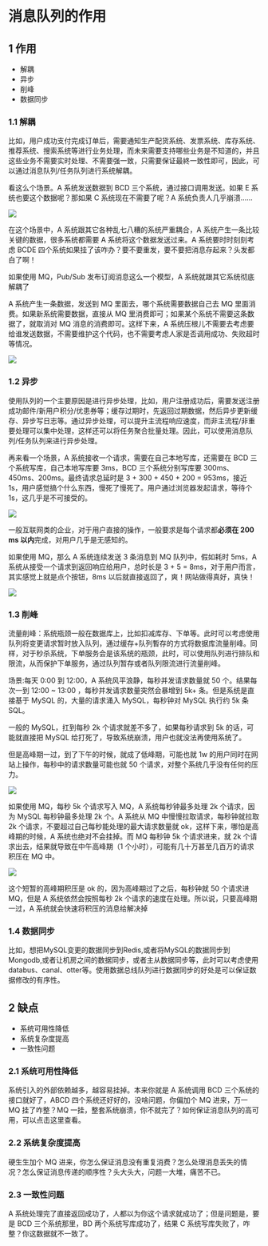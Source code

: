 # 消息队列的作用

## 1 作用

- 解耦
- 异步
- 削峰
- 数据同步

### 1.1 解耦

比如，用户成功支付完成订单后，需要通知生产配货系统、发票系统、库存系统、推荐系统、搜索系统等进行业务处理，而未来需要支持哪些业务是不知道的，并且这些业务不需要实时处理、不需要强一致，只需要保证最終一致性即可，因此，可以通过消息队列/任务队列进行系统解耦。

看这么个场景。A 系统发送数据到 BCD 三个系统，通过接口调用发送。如果 E 系统也要这个数据呢？那如果 C 系统现在不需要了呢？A 系统负责人几乎崩溃......

![](http://dist415.oss-cn-beijing.aliyuncs.com/mq-1.png)

在这个场景中，A 系统跟其它各种乱七八糟的系统严重耦合，A 系统产生一条比较关键的数据，很多系统都需要 A 系统将这个数据发送过来。A 系统要时时刻刻考虑 BCDE 四个系统如果挂了该咋办？要不要重发，要不要把消息存起来？头发都白了啊！

如果使用 MQ，Pub/Sub 发布订阅消息这么一个模型，A 系统就跟其它系统彻底解耦了

A 系统产生一条数据，发送到 MQ 里面去，哪个系统需要数据自己去 MQ 里面消费。如果新系统需要数据，直接从 MQ 里消费即可；如果某个系统不需要这条数据了，就取消对 MQ 消息的消费即可。这样下来，A 系统压根儿不需要去考虑要给谁发送数据，不需要维护这个代码，也不需要考虑人家是否调用成功、失败超时等情况。

![](http://dist415.oss-cn-beijing.aliyuncs.com/mq-2.png)

### 1.2 异步

使用队列的一个主要原因是进行异步处理，比如，用户注册成功后，需要发送注册成功邮件/新用户积分/优患券等；缓存过期时，先返回过期数据，然后异步更新缓存、异步写日志等。通过异步处理，可以提升主流程响应速度，而非主流程/非重要处理可以集中处理，这样还可以将任务聚合批量处理。因此，可以使用消息队列/任务队列来进行异步处理。



再来看一个场景，A 系统接收一个请求，需要在自己本地写库，还需要在 BCD 三个系统写库，自己本地写库要 3ms，BCD 三个系统分别写库要 300ms、450ms、200ms。最终请求总延时是 3 + 300 + 450 + 200 = 953ms，接近 1s，用户感觉搞个什么东西，慢死了慢死了。用户通过浏览器发起请求，等待个 1s，这几乎是不可接受的。

![](http://dist415.oss-cn-beijing.aliyuncs.com/mq-3.png)

一般互联网类的企业，对于用户直接的操作，一般要求是每个请求都**必须在 200 ms 以内**完成，对用户几乎是无感知的。

如果使用 MQ，那么 A 系统连续发送 3 条消息到 MQ 队列中，假如耗时 5ms，A 系统从接受一个请求到返回响应给用户，总时长是 3 + 5 = 8ms，对于用户而言，其实感觉上就是点个按钮，8ms 以后就直接返回了，爽！网站做得真好，真快！

![](http://dist415.oss-cn-beijing.aliyuncs.com/mq-4.png)

### 1.3 削峰

流量削峰：系统瓶颈一般在数据库上，比如扣减库存、下单等。此时可以考虑使用队列将变更请求暂时放入队列，通过缓存+队列暫存的方式将数据库流量削峰。同样，对于秒杀系统，下单服务会是该系统的瓶颈，此时，可以使用队列进行排队和限流，从而保护下单服务，通过队列暂存或者队列限流进行流量削峰。

场景:每天 0:00 到 12:00，A 系统风平浪静，每秒并发请求数量就 50 个。结果每次一到 12:00 ~ 13:00 ，每秒并发请求数量突然会暴增到 5k+ 条。但是系统是直接基于 MySQL 的，大量的请求涌入 MySQL，每秒钟对 MySQL 执行约 5k 条 SQL。

一般的 MySQL，扛到每秒 2k 个请求就差不多了，如果每秒请求到 5k 的话，可能就直接把 MySQL 给打死了，导致系统崩溃，用户也就没法再使用系统了。

但是高峰期一过，到了下午的时候，就成了低峰期，可能也就 1w 的用户同时在网站上操作，每秒中的请求数量可能也就 50 个请求，对整个系统几乎没有任何的压力。

![](http://dist415.oss-cn-beijing.aliyuncs.com/mq-5.png)

如果使用 MQ，每秒 5k 个请求写入 MQ，A 系统每秒钟最多处理 2k 个请求，因为 MySQL 每秒钟最多处理 2k 个。A 系统从 MQ 中慢慢拉取请求，每秒钟就拉取 2k 个请求，不要超过自己每秒能处理的最大请求数量就 ok，这样下来，哪怕是高峰期的时候，A 系统也绝对不会挂掉。而 MQ 每秒钟 5k 个请求进来，就 2k 个请求出去，结果就导致在中午高峰期（1 个小时），可能有几十万甚至几百万的请求积压在 MQ 中。

![](http://dist415.oss-cn-beijing.aliyuncs.com/mq-6.png)



这个短暂的高峰期积压是 ok 的，因为高峰期过了之后，每秒钟就 50 个请求进 MQ，但是 A 系统依然会按照每秒 2k 个请求的速度在处理。所以说，只要高峰期一过，A 系统就会快速将积压的消息给解决掉



### 1.4 数据同步

比如，想把MySQL变更的数据同步到Redis,或者将MySQL的数据同步到Mongodb,或者让机房之间的数据同步，或者主从数据同步等，此时可以考虑使用databus、canal、otter等。使用数据总线队列进行数据同步的好处是可以保证数据修改的有序性。



## 2 缺点

- 系统可用性降低
- 系统复杂度提高
- 一致性问题

### 2.1 系统可用性降低

系统引入的外部依赖越多，越容易挂掉。本来你就是 A 系统调用 BCD 三个系统的接口就好了，ABCD 四个系统还好好的，没啥问题，你偏加个 MQ 进来，万一 MQ 挂了咋整？MQ 一挂，整套系统崩溃，你不就完了？如何保证消息队列的高可用，可以点击这里查看。

### 2.2 系统复杂度提高

硬生生加个 MQ 进来，你怎么保证消息没有重复消费？怎么处理消息丢失的情况？怎么保证消息传递的顺序性？头大头大，问题一大堆，痛苦不已。

### 2.3 一致性问题

A 系统处理完了直接返回成功了，人都以为你这个请求就成功了；但是问题是，要是 BCD 三个系统那里，BD 两个系统写库成功了，结果 C 系统写库失败了，咋整？你这数据就不一致了。